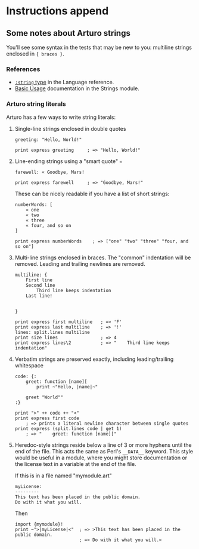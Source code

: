 # Instructions append

## Some notes about Arturo strings

You'll see some syntax in the tests that may be new to you: multiline strings enclosed in `{ braces }`.

### References

* [`:string` type][string] in the Language reference.
* [Basic Usage][usage] documentation in the Strings module.

[string]: https://arturo-lang.io/master/documentation/language/#string
[usage]: https://arturo-lang.io/master/documentation/library/strings/#basic-usage

### Arturo string literals

Arturo has a few ways to write string literals:

1. Single-line strings enclosed in double quotes

    ```arturo
    greeting: "Hello, World!"

    print express greeting     ; => "Hello, World!"
    ```

1. Line-ending strings using a "smart quote" `«`

    ```arturo
    farewell: « Goodbye, Mars!

    print express farewell     ; => "Goodbye, Mars!"
    ```

   These can be nicely readable if you have a list of short strings:

    ```arturo
    numberWords: [
        « one
        « two
        « three
        « four, and so on
    ]
 
    print express numberWords    ; => ["one" "two" "three" "four, and so on"]
    ```

1. Multi-line strings enclosed in braces.
   The "common" indentation will be removed.
   Leading and trailing newlines are removed.

    ```arturo
    multiline: {
        First line
        Second line
            Third line keeps indentation
        Last line!


    }

    print express first multiline   ; => 'F'
    print express last multiline    ; => '!'
    lines: split.lines multiline
    print size lines                ; => 4
    print express lines\2           ; => "    Third line keeps indentation"
    ```

1. Verbatim strings are preserved exactly, including leading/trailing whitespace

    ```arturo
    code: {:
        greet: function [name][
            print ~"Hello, |name|~"

        greet "World""
    :}

    print ">" ++ code ++ "<"
    print express first code
        ; => prints a literal newline character between single quotes
    print express (split.lines code | get 1)
        ; => "    greet: function [name]["
    ```

1. Heredoc-style strings reside below a line of 3 or more hyphens until the end of the file.
   This acts the same as Perl's `__DATA__` keyword.
   This style would be useful in a module, where you might store documentation or the license text in a variable at the end of the file.

    If this is in a file named "mymodule.art"

    ```arturo
    myLicense:
    ---------
    This text has been placed in the public domain.
    Do with it what you will.
    ```

    Then

    ```arturo
    import {mymodule}!
    print ~">|myLicense|<"  ; => >This text has been placed in the public domain.
                            ; => Do with it what you will.<
    ```
